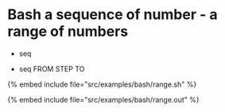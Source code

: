 # Bash a sequence of number - a range of numbers

* seq

* seq FROM STEP TO

{% embed include file="src/examples/bash/range.sh" %}

{% embed include file="src/examples/bash/range.out" %}


